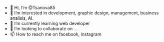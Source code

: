 - 👋 Hi, I’m @Tsanova85
- 👀 I’m interested in development, graphic design, management, business analisis, AI.
- 🌱 I’m currently learning web developer
- 💞️ I’m looking to collaborate on ...
- 📫 How to reach me on facebook, instagram

<!---
Tsanova85/Tsanova85 is a ✨ special ✨ repository because its `README.md` (this file) appears on your GitHub profile.
You can click the Preview link to take a look at your changes.
--->
